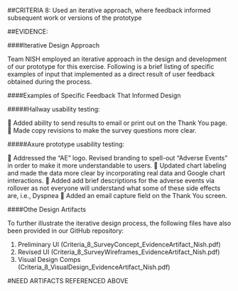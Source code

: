 ##CRITERIA 8:
Used an iterative approach, where feedback informed subsequent work or versions of the prototype

##EVIDENCE:

####Iterative Design Approach

Team NISH employed an iterative approach in the design and development of our prototype for this exercise.  Following is a brief listing of specific examples of input that implemented as a direct result of user feedback obtained during the process.

####Examples of Specific Feedback That Informed Design

#####Hallway usability testing:

 Added ability to send results to email or print out on the Thank You page.
 Made copy revisions to make the survey questions more clear.  

#####Axure prototype usability testing:

 Addressed the “AE” logo.  Revised branding to spell-out “Adverse Events” in order to make it more understandable to users. 
 Updated chart labeling and made the data more clear by incorporating real data and Google chart interactions. 
 Added add brief descriptions for the adverse events via rollover as not everyone will understand what some of these side        effects are, i.e., Dyspnea
 Added an email capture field on the Thank You screen.

####Othe Design Artifacts

To further illustrate the iterative design process, the following files have also been provided in our GitHub repository:

1) Preliminary UI      (Criteria_8_SurveyConcept_EvidenceArtifact_Nish.pdf)
2) Revised UI          (Criteria_8_SurveyWireframes_EvidenceArtifact_Nish.pdf)
3) Visual Design Comps (Criteria_8_VisualDesign_EvidenceArtifact_Nish.pdf)

#NEED ARTIFACTS REFERENCED ABOVE
